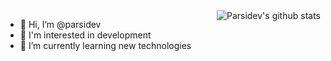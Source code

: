 <img align="right" src="https://github-readme-stats.vercel.app/api?username=parsidev&show_icons=true&theme=vue" alt="Parsidev's github stats" />

- 👋 Hi, I’m @parsidev
- 👀 I'm interested in development
- 🌱 I’m currently learning new technologies
